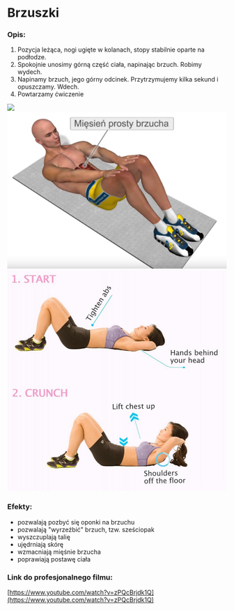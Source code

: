  # Brzuszki

### Opis:
1. Pozycja leżąca, nogi ugięte w kolanach, stopy stabilnie oparte na podłodze. 
2. Spokojnie unosimy górną część ciała, napinając brzuch. Robimy wydech. 
3. Napinamy brzuch, jego górny odcinek. Przytrzymujemy kilka sekund i opuszczamy. Wdech.
4. Powtarzamy ćwiczenie

![](exercise/brzuszki/brzuszki.gif)
![](exercise/brzuszki/brzuszki.png)
![](exercise/brzuszki/brzuszki.jpg)

### Efekty:
* pozwalają pozbyć się oponki na brzuchu
* pozwalają "wyrzeźbić" brzuch, tzw. sześciopak
* wyszczuplają talię
* ujędrniają skórę
* wzmacniają mięśnie brzucha
* poprawiają postawę ciała

### Link do profesjonalnego filmu:
[https://www.youtube.com/watch?v=zPQcBrjdk1Q](https://www.youtube.com/watch?v=zPQcBrjdk1Q)
